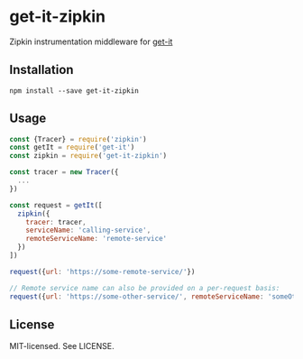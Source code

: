 # get-it-zipkin

Zipkin instrumentation middleware for [get-it](https://github.com/sanity-io/get-it)

## Installation

```
npm install --save get-it-zipkin
```

## Usage

```js
const {Tracer} = require('zipkin')
const getIt = require('get-it')
const zipkin = require('get-it-zipkin')

const tracer = new Tracer({
  ...
})

const request = getIt([
  zipkin({
    tracer: tracer,
    serviceName: 'calling-service',
    remoteServiceName: 'remote-service'
  })
])

request({url: 'https://some-remote-service/'})

// Remote service name can also be provided on a per-request basis:
request({url: 'https://some-other-service/', remoteServiceName: 'someOtherService'})
```

## License

MIT-licensed. See LICENSE.
